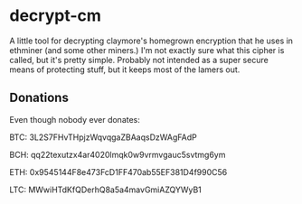 # decrypt-cm
A little tool for decrypting claymore's homegrown encryption that he uses in ethminer (and some other
miners.) I'm not exactly sure what this cipher is called, but it's pretty simple. Probably not intended as a super 
secure means of protecting stuff, but it keeps most of the lamers out.


## Donations
Even though nobody ever donates: 

BTC: 3L2S7FHvTHpjzWqvqgaZBAaqsDzWAgFAdP

BCH: qq22texutzx4ar4020lmqk0w9vrmvgauc5svtmg6ym

ETH: 0x9545144F8e473FcD1FF470ab55EF381D4f990C56

LTC: MWwiHTdKfQDerhQ8a5a4mavGmiAZQYWyB1 